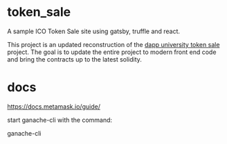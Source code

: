 # token_sale
A sample ICO Token Sale site using gatsby, truffle and react. 

This project is an updated reconstruction of the [dapp university token sale](https://github.com/dappuniversity/token_sale) project. The goal is to update the entire project to modern front end code and bring the contracts up to the latest solidity. 


# docs

https://docs.metamask.io/guide/

start ganache-cli with the command:

ganache-cli
